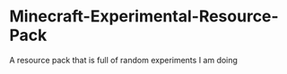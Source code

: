 # Minecraft-Experimental-Resource-Pack
A resource pack that is full of random experiments I am doing
